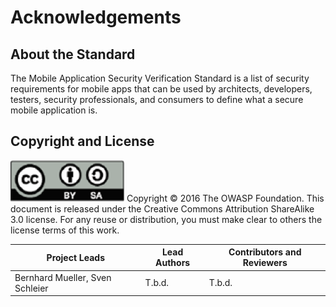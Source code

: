 # Acknowledgements

## About the Standard

The Mobile Application Security Verification Standard is a list of security requirements for mobile apps that can be used by architects, developers, testers, security professionals, and consumers to define what a secure mobile application is.

## Copyright and License

![license](images/license.png)
Copyright © 2016 The OWASP Foundation. This document is released under the Creative Commons Attribution ShareAlike 3.0 license. For any reuse or distribution, you must make clear to others the license terms of this work.

| Project Leads | Lead Authors | Contributors and Reviewers |
| --- | --- | --- |
| Bernhard Mueller, Sven Schleier | T.b.d. | T.b.d. |
